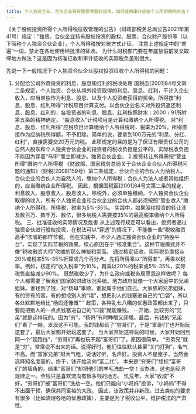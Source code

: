 ```yaml
---
title: 个人独资企业、合伙企业持有股票等股权投资，如何适用审计征收个人所得税的办法？
---
```

《关于股权投资所得个人所得税征收管理的公告》（财政部税务总局公告2021年第41号）规定：“独资、合伙企业持有股权投资的股权、股票、合伙财产股份等（以下简称个人独资合伙企业），个人所得税按对账方式计征。
注意上述规定中的“普遍”一词，禁止在各地使用经批准的征收。
为什么财税部门要在年底放假前发文取缔地方做法？这是因为核准征收和审计征收的实际税负差别很大。
<!-- more -->
先说一下一般情况下个人独资合伙企业股权投资征收个人所得税的问题：
1. 分配给公司外商投资的利息、股息和红利的税收处理
国税函[2001]84号文第二条规定，个人独资、合伙从境外投资取得的利息、股息、红利，不计入企业收入，应当单独作为利息、股息、以及个人投资者获得的奖金。所得按“利息、股息、红利所得”计税项目计算支付。以合伙企业名义对外投资返还利息、股息、红利的，各投资者的利息、股息、红利按照财水﹝2000﹞91所附第五条的精神确定。 “股息收入”计税项目是计算和缴纳个人所得税。
对“利息、股息、红利所得”应税项目计算缴纳个人所得税时，税率为20%，所得直接作为应纳税所得额，不予扣除。简单的说，要拿到100万元的“利息、分红、红利”，直接需要交20万元的税。
此项规定的目的是为了保证有限责任公司的自然人股东和个人独资合伙企业的投资者的税收负担是公平的，实际税收负担不能因为穿着“马甲”而立即减少。独资合伙企业。
2.投资转让所得需按“营业所得”缴纳个人所得税
《财政部、国家税务总局关于合伙企业合伙人所得税问题的通知》（财税[2008]159号）第二条规定，合伙企业的合伙人为纳税人。合伙企业的合伙人为自然人的，缴纳个人所得税；合伙人为法人或者其他组织的，应当缴纳企业所得税。
因此，根据国税函[2001]84号文第二条的规定，利息收入、股息收入、股息收入，除税外，必须单独缴纳。个人独资合伙企业取得的收入，所有个人独资企业和合伙企业的合伙人都必须按照“营业收入”缴纳个人所得税。所得税，税率为5%-35%。
实践中，如果股权投资的转让涉及数百万、数千万、数亿，很多纳税人需要按35%的最高税率缴纳个人所得税。
三、批准征收的实际情况及危害
从上述现行规定可以看出，投资者通过独资合伙进行股权投资，在税法可以“穿透”的情况下，不能像一些“税收融资高手”吹嘘的那样节税。
但在实践中，不少人通过独资合伙企业的“持股平台”，实现了实际节税的效果。核心原因在于“核准集合”。这种节税模式并不像“税收融资大师”吹嘘的那么神秘和崇高。
通过核定征收，实际税负直接从20%或税率5%-35%折算成几个百分点。先将所得乘以“所得率”，再乘以税率。例如，核定的“收入税率”为10%，再乘以20%的税率或5%-35%，实际税负直接减少90%。
既然税收少了，为什么政府或税务局愿意这样做呢？
每个人都需要了解我们国家的财政状况系统。地方政府就像一个大家庭中的兄弟姐妹。谁找到了钱，对“杨母”孝顺，谁就属于他们自己。大家族的兄弟姐妹，有的穷有的富，有的想挖别人的“墙”，想把别人的钱塞进自己的“口袋”，所以各处默默地给比“杨妈还慷慨” ” 政策，各种乱七八糟的优惠政策都出来了，只要能把别人的一点点钱塞进自己的“口袋”就能赚钱。
一开始，比较穷的“兄弟”就是这样玩的。因为“穷”，“杨妈”有时睁眼又闭眼。最后，有钱的“兄弟们”看了一眼，发现这不可能。我的钱都给了“穷哥们”，于是“富哥们”也开始玩这套了，最后大家都开始玩这套了。
当大家开始这样玩的时候，大家开始回到同一个“起跑线”，“穷哥们”再也玩不起“富哥们”了。原因很简单。 “穷弟兄”就是“穷”，常常说不出来的话。说得好时，他们往往默认甚至“关门打狗”，名气不高。而“富家兄弟”财大气粗，说话好听，名声好。投资人不是傻子，当然会选择知名度高的。终于，钱开始流向“富二代”。
本来是“穷哥们”想挖“富哥们”的墙角的，结果“富哥们”却把他们的羊毛洗劫一空！没办法，这也是经济规律之一。金钱只是喜欢流向有很多钱的地方。
饥荒年，大家“收成”不好，“穷哥们”被“富哥们”洗劫一空。他们只能向“小妈妈”投诉，“小妈妈”不得不出面干预，确保共同富裕的大政。
因此，该政策并非新政。过去类似的要求有很多（比如清理各地的优惠政策），主要是为了税收公平，维护税法的严肃性。